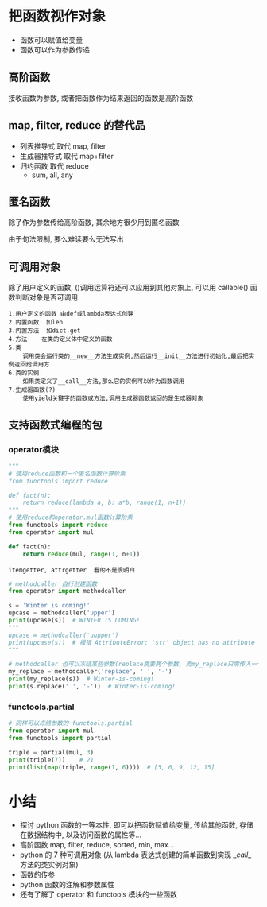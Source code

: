 # 把函数视作对象

+ 函数可以赋值给变量
+ 函数可以作为参数传递

## 高阶函数

接收函数为参数, 或者把函数作为结果返回的函数是高阶函数

## map, filter, reduce 的替代品

+ 列表推导式 取代 map, filter
+ 生成器推导式 取代 map+filter
+ 归约函数 取代 reduce
  + sum, all, any

## 匿名函数

除了作为参数传给高阶函数, 其余地方很少用到匿名函数

由于句法限制, 要么难读要么无法写出

## 可调用对象

除了用户定义的函数, ()调用运算符还可以应用到其他对象上, 可以用 callable() 函数判断对象是否可调用

```shell
1.用户定义的函数 由def或lambda表达式创建
2.内置函数	如len
3.内置方法	如dict.get
4.方法	在类的定义体中定义的函数
5.类
	调用类会运行类的__new__方法生成实例,然后运行__init__方法进行初始化,最后把实例返回给调用方
6.类的实例
	如果类定义了__call__方法,那么它的实例可以作为函数调用
7.生成器函数(?)
	使用yield关键字的函数或方法,调用生成器函数返回的是生成器对象
```

## 支持函数式编程的包

### operator模块

```python
"""
# 使用reduce函数和一个匿名函数计算阶乘
from functools import reduce

def fact(n):
    return reduce(lambda a, b: a*b, range(1, n+1))
"""
# 使用reduce和operator.mul函数计算阶乘
from functools import reduce
from operator import mul

def fact(n):
    return reduce(mul, range(1, n+1))
```

```
itemgetter, attrgetter	看的不是很明白
```

```python
# methodcaller 自行创建函数
from operator import methodcaller

s = 'Winter is coming!'
upcase = methodcaller('upper')
print(upcase(s))  # WINTER IS COMING!
"""
upcase = methodcaller('uupper')
print(upcase(s))  # 报错 AttributeError: 'str' object has no attribute 'urpper'
"""

# methodcaller 也可以冻结某些参数(replace需要两个参数, 而my_replace只需传入一个)
my_replace = methodcaller('replace', ' ', '-')
print(my_replace(s))  # Winter-is-coming!
print(s.replace(' ', '-'))  # Winter-is-coming!
```

### functools.partial

```python
# 同样可以冻结参数的 functools.partial
from operator import mul
from functools import partial

triple = partial(mul, 3)
print(triple(7))    # 21
print(list(map(triple, range(1, 6))))  # [3, 6, 9, 12, 15]
```

# 小结

+ 探讨 python 函数的一等本性, 即可以把函数赋值给变量, 传给其他函数, 存储在数据结构中, 以及访问函数的属性等...
+ 高阶函数 map, filter, reduce, sorted, min, max...
+ python 的 7 种可调用对象 (从 lambda 表达式创建的简单函数到实现 \__call__ 方法的类实例对象)
+ 函数的传参
+ python 函数的注解和参数属性
+ 还有了解了 operator 和 functools 模块的一些函数